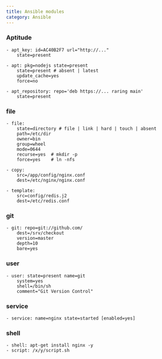 ```yaml
---
title: Ansible modules
category: Ansible
---
```


### Aptitude

    - apt_key: id=AC40B2F7 url="http://..."
        state=present
        
    - apt: pkg=nodejs state=present
        state=present # absent | latest
        update_cache=yes
        force=no

    - apt_repository: repo='deb https://... raring main'
        state=present

### file

    - file:
        state=directory # file | link | hard | touch | absent
        path=/etc/dir
        owner=bin
        group=wheel
        mode=0644
        recurse=yes  # mkdir -p
        force=yes    # ln -nfs

    - copy:
        src=/app/config/nginx.conf
        dest=/etc/nginx/nginx.conf

    - template:
        src=config/redis.j2
        dest=/etc/redis.conf

### git

    - git: repo=git://github.com/
        dest=/srv/checkout
        version=master
        depth=10
        bare=yes

### user
    - user: state=present name=git
        system=yes
        shell=/bin/sh
        comment="Git Version Control"

### service

    - service: name=nginx state=started [enabled=yes]

### shell

    - shell: apt-get install nginx -y
    - script: /x/y/script.sh

